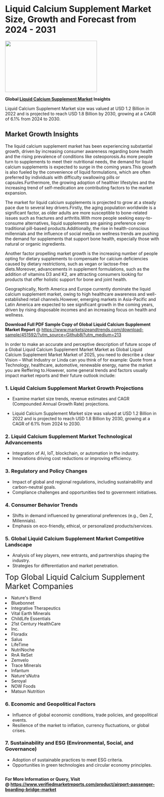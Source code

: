 <H1>Liquid Calcium Supplement Market Size, Growth and Forecast from 2024 - 2031</H1><img class="aligncenter size-medium wp-image-584254" src="https://thirdeyenews.in/wp-content/uploads/2024/09/Global-Market-Research-300x168.jpeg" alt="" width="300" height="168" /><p><strong>Global&nbsp;<a href="https://www.marketsizeandtrends.com/download-sample/451592/?utm_source=Github8j?utm_medium=213">Liquid Calcium Supplement Market</a> Insights</strong></p><p>Liquid Calcium Supplement Market size was valued at USD 1.2 Billion in 2022 and is projected to reach USD 1.8 Billion by 2030, growing at a CAGR of 6.1% from 2024 to 2030.</p><p><h2>Market Growth Insights</h2> <p>The liquid calcium supplement market has been experiencing substantial growth, driven by increasing consumer awareness regarding bone health and the rising prevalence of conditions like osteoporosis.As more people turn to supplements to meet their nutritional needs, the demand for liquid calcium supplements is expected to surge in the coming years.This growth is also fueled by the convenience of liquid formulations, which are often preferred by individuals with difficulty swallowing pills or capsules.Furthermore, the growing adoption of healthier lifestyles and the increasing trend of self-medication are contributing factors to the market expansion.</p> <p>The market for liquid calcium supplements is projected to grow at a steady pace due to several key drivers.Firstly, the aging population worldwide is a significant factor, as older adults are more susceptible to bone-related issues such as fractures and arthritis.With more people seeking easy-to-consume alternatives, liquid supplements are gaining preference over traditional pill-based products.Additionally, the rise in health-conscious millennials and the influence of social media on wellness trends are pushing the demand for supplements that support bone health, especially those with natural or organic ingredients.</p> <p>Another factor propelling market growth is the increasing number of people opting for dietary supplements to compensate for calcium deficiencies caused by dietary restrictions, such as vegan or lactose-free diets.Moreover, advancements in supplement formulations, such as the addition of vitamins D3 and K2, are attracting consumers looking for products that offer holistic support for bone and joint health.</p> <p>Geographically, North America and Europe currently dominate the liquid calcium supplement market, owing to high healthcare awareness and well-established retail channels.However, emerging markets in Asia-Pacific and Latin America are expected to see significant growth in the coming years, driven by rising disposable incomes and an increasing focus on health and wellness.</p> <p><span class=""><strong>Download Full PDF Sample Copy of Global Liquid Calcium Supplement Market Report</strong> @ <a href="https://www.marketsizeandtrends.com/download-sample/451592/?utm_source=Github8j?utm_medium=213" target="_blank">https://www.marketsizeandtrends.com/download-sample/451592/?utm_source=Github8j?utm_medium=213</a></span></p><p>In order to make an accurate and perceptive description of future scope of a Global&nbsp;Liquid Calcium Supplement Market Market as Global&nbsp;Liquid Calcium Supplement Market Market of 2025, you need to describe a clear Vision &ndash; What Industry or Linda can you think of for example: Quote from a Technology, healthcare, automotive, renewable energy, name the market you are Reffering to.However, some general trends and factors usually impact market reports and their future outlook include:</p><h3>1.&nbsp;<strong>Liquid Calcium Supplement Market Growth Projections</strong></h3><ul><li>Examine market size trends, revenue estimates and CAGR (Compounded Annual Growth Rate) projections.</li><li><p>Liquid Calcium Supplement Market size was valued at USD 1.2 Billion in 2022 and is projected to reach USD 1.8 Billion by 2030, growing at a CAGR of 6.1% from 2024 to 2030.</p></li></ul><h3>2.&nbsp;<strong>Liquid Calcium Supplement Market Technological Advancements</strong></h3><ul><li>Integration of AI, IoT, blockchain, or automation in the industry.</li><li>Innovations driving cost reductions or improving efficiency.</li></ul><h3>3.&nbsp;<strong>Regulatory and Policy Changes</strong></h3><ul><li>Impact of global and regional regulations, including sustainability and carbon-neutral goals.</li><li>Compliance challenges and opportunities tied to government initiatives.</li></ul><h3>4.&nbsp;<strong>Consumer Behavior Trends</strong></h3><ul><li>Shifts in demand influenced by generational preferences (e.g., Gen Z, Millennials).</li><li>Emphasis on eco-friendly, ethical, or personalized products/services.</li></ul><h3>5.&nbsp;<strong>Global Liquid Calcium Supplement Market Competitive Landscape</strong></h3><ul><li>Analysis of key players, new entrants, and partnerships shaping the industry.</li><li>Strategies for differentiation and market penetration.</li></ul><p data-pm-slice="1 1 []"><span style="color: inherit; font-family: inherit; font-size: 25px;">Top Global Liquid Calcium Supplement Market Companies</span></p><div class="" data-test-id=""><p><li>Nature's Blend</li><li> Bluebonnet</li><li> Integrative Therapeutics</li><li> Vital Earth Minerals</li><li> ChildLife Essentials</li><li> 21st Century HealthCare</li><li> Inc.</li><li> Floradix</li><li> Salus</li><li> LifeTime</li><li> NutriNoche</li><li> RnA ReSet</li><li> Zemvelo</li><li> Trace Minerals</li><li> Infantum</li><li> Nature'sNutra</li><li> Seroyal</li><li> NOW Foods</li><li> Matsun Nutrition</li></p></div><h3>6.&nbsp;<strong>Economic and Geopolitical Factors</strong></h3><ul><li>Influence of global economic conditions, trade policies, and geopolitical events.</li><li>Resilience of the market to inflation, currency fluctuations, or global crises.</li></ul><h3>7.&nbsp;<strong>Sustainability and ESG (Environmental, Social, and Governance)</strong></h3><ul><li>Adoption of sustainable practices to meet ESG criteria.</li><li>Opportunities in green technologies and circular economy principles.</li></ul><h2><strong style="font-size: 14px;">For More Information or Query, Visit @&nbsp;</strong><a style="background-color: #ffffff; font-size: 14px;" href="https://www.marketsizeandtrends.com/report/liquid-calcium-supplement-market/" target="_blank">https://www.verifiedmarketreports.com/product/airport-passenger-boarding-bridge-market</a></h2>